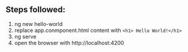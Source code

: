 ## Steps followed:
1. ng new hello-world
2. replace app.conmponent.html content with `<h1> Hello World!</h1>` 
3. ng serve
4. open the browser with http://localhost:4200

